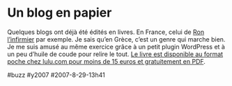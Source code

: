 # Un blog en papier

Quelques blogs ont déjà été édités en livres. En France, celui de [Ron l’infirmier](http://ron.infirmier.free.fr/) par exemple. Je sais qu’en Grèce, c’est un genre qui marche bien. Je me suis amusé au même exercice grâce à un petit plugin WordPress et à un peu d’huile de coude pour relire le tout. [Le livre est disponible au format poche chez lulu.com pour moins de 15 euros et gratuitement en PDF](../../books/les-annees-blog.md).

#buzz #y2007 #2007-8-29-13h41
